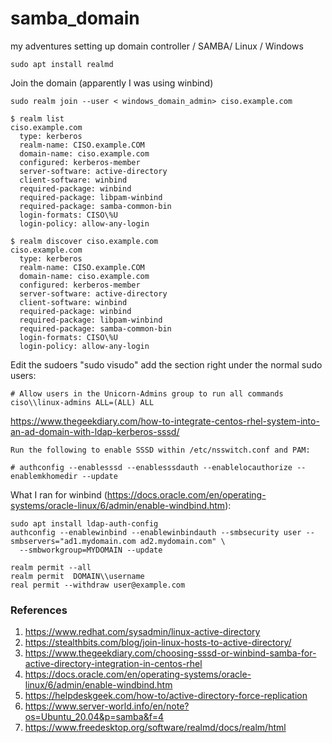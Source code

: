 # samba_domain
my adventures setting up domain controller / SAMBA/ Linux / Windows

``` 
sudo apt install realmd
```

Join the domain (apparently I was using winbind)
```
sudo realm join --user < windows_domain_admin> ciso.example.com
```

```
$ realm list
ciso.example.com
  type: kerberos
  realm-name: CISO.example.COM
  domain-name: ciso.example.com
  configured: kerberos-member
  server-software: active-directory
  client-software: winbind
  required-package: winbind
  required-package: libpam-winbind
  required-package: samba-common-bin
  login-formats: CISO\%U
  login-policy: allow-any-login
```

```
$ realm discover ciso.example.com
ciso.example.com
  type: kerberos
  realm-name: CISO.example.COM
  domain-name: ciso.example.com
  configured: kerberos-member
  server-software: active-directory
  client-software: winbind
  required-package: winbind
  required-package: libpam-winbind
  required-package: samba-common-bin
  login-formats: CISO\%U
  login-policy: allow-any-login
```

Edit the sudoers "sudo visudo" add the section right under the normal sudo users:
```
# Allow users in the Unicorn-Admins group to run all commands     
ciso\\linux-admins ALL=(ALL) ALL
```

https://www.thegeekdiary.com/how-to-integrate-centos-rhel-system-into-an-ad-domain-with-ldap-kerberos-sssd/
```
Run the following to enable SSSD within /etc/nsswitch.conf and PAM:

# authconfig --enablesssd --enablesssdauth --enablelocauthorize --enablemkhomedir --update
```

What I ran for winbind (https://docs.oracle.com/en/operating-systems/oracle-linux/6/admin/enable-windbind.htm):
```
sudo apt install ldap-auth-config
authconfig --enablewinbind --enablewinbindauth --smbsecurity user --smbservers="ad1.mydomain.com ad2.mydomain.com" \
  --smbworkgroup=MYDOMAIN --update
```

```
realm permit --all
realm permit  DOMAIN\\username
real permit --withdraw user@example.com
```

### References
1) https://www.redhat.com/sysadmin/linux-active-directory
2) https://stealthbits.com/blog/join-linux-hosts-to-active-directory/
3) https://www.thegeekdiary.com/choosing-sssd-or-winbind-samba-for-active-directory-integration-in-centos-rhel
4) https://docs.oracle.com/en/operating-systems/oracle-linux/6/admin/enable-windbind.htm
5) https://helpdeskgeek.com/how-to/active-directory-force-replication
6) https://www.server-world.info/en/note?os=Ubuntu_20.04&p=samba&f=4
7) https://www.freedesktop.org/software/realmd/docs/realm/html
